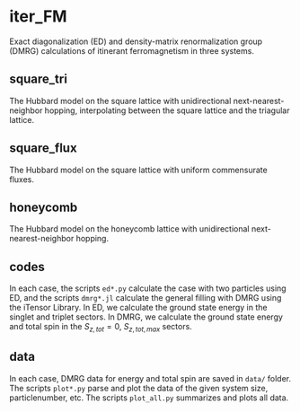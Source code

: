 # iter_FM
Exact diagonalization (ED) and density-matrix renormalization group (DMRG) calculations of itinerant ferromagnetism in three systems.

## square_tri
The Hubbard model on the square lattice with unidirectional next-nearest-neighbor hopping, interpolating between the square lattice and the triagular lattice.

## square_flux
The Hubbard model on the square lattice with uniform commensurate fluxes.

## honeycomb
The Hubbard model on the honeycomb lattice with unidirectional next-nearest-neighbor hopping.

## codes 
In each case, the scripts `ed*.py` calculate the case with two particles using ED, and the scripts `dmrg*.jl` calculate the general filling with DMRG using the iTensor Library.
In ED, we calculate the ground state energy in the singlet and triplet sectors. In DMRG, we calculate the ground state energy and total spin in the $S_{z,tot}=0$, $S_{z,tot,max}$ sectors.

## data
In each case, DMRG data for energy and total spin are saved in `data/` folder.
The scripts `plot*.py` parse and plot the data of the given system size, particlenumber, etc. The scripts `plot_all.py` summarizes and plots all data.
